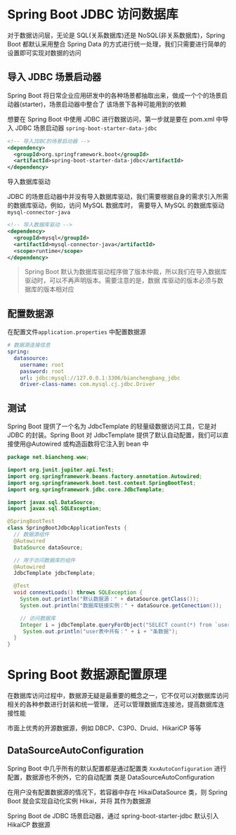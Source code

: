 # Spring Boot JDBC 访问数据库

对于数据访问层，无论是 SQL(关系数据库)还是 NoSQL(非关系数据库)，Spring Boot 都默认采用整合 Spring Data
的方式进行统一处理，我们只需要进行简单的设置即可实现对数据的访问

## 导入 JDBC 场景启动器

Spring Boot 将日常企业应用研发中的各种场景都抽取出来，做成一个个的场景启动器(starter)，场景启动器中整合了
该场景下各种可能用到的依赖

想要在 Spring Boot 中使用 JDBC 进行数据访问，第一步就是要在 pom.xml 中导入 JDBC 场景启动器 `spring-boot-starter-data-jdbc`

```xml
<!-- 导入JDBC的场景启动器 -->
<dependency>
  <groupId>org.springframework.boot</groupId>
  <artifactId>spring-boot-starter-data-jdbc</artifactId>
</dependency>
```

导入数据库驱动

JDBC 的场景启动器中并没有导入数据库驱动，我们需要根据自身的需求引入所需的数据库驱动，例如，访问 MySQL 数据库时，
需要导入 MySQL 的数据库驱动`mysql-connector-java`

```xml
<!-- 导入数据库驱动 -->
<dependency>
  <groupId>mysql</groupId>
  <artifactId>mysql-connector-java</artifactId>
  <scope>runtime</scope>
</dependency>
```

> Spring Boot 默认为数据库驱动程序做了版本仲裁，所以我们在导入数据库驱动时，可以不再声明版本。需要注意的是，数据
> 库驱动的版本必须与数据库的版本相对应

## 配置数据源

在配置文件`application.properties` 中配置数据源

```yml
# 数据源连接信息
spring:
  datasource:
    username: root
    password: root
    url: jdbc:mysql://127.0.0.1:3306/bianchengbang_jdbc
    driver-class-name: com.mysql.cj.jdbc.Driver
```

## 测试

Spring Boot 提供了一个名为 JdbcTemplate 的轻量级数据访问工具，它是对 JDBC 的封装。Spring Boot
对 JdbcTemplate 提供了默认自动配置，我们可以直接使用@Autowired 或构造函数将它注入到 bean 中

```java
package net.biancheng.www;

import org.junit.jupiter.api.Test;
import org.springframework.beans.factory.annotation.Autowired;
import org.springframework.boot.test.context.SpringBootTest;
import org.springframework.jdbc.core.JdbcTemplate;

import javax.sql.DataSource;
import javax.sql.SQLException;

@SpringBootTest
class SpringBootJdbcApplicationTests {
  // 数据源组件
  @Autowired
  DataSource dataSource;

  // 用于访问数据库的组件
  @Autowired
  JdbcTemplate jdbcTemplate;

  @Test
  void connextLoads() throws SQLException {
    System.out.println("默认数据源：" + dataSource.getClass());
    System.out.println("数据库链接实例：" + dataSource.getConection());

    // 访问数据库
    Integer i = jdbcTemplate.queryForObject("SELECT count(*) from `user`", Integer.class);
     System.out.println("user表中共有：" + i + "条数据");
  }
}
```

# Spring Boot 数据源配置原理

在数据库访问过程中，数据源无疑是最重要的概念之一，它不仅可以对数据库访问相关的各种参数进行封装和统一管理，
还可以管理数据库连接池，提高数据库连接性能

市面上优秀的开源数据源，例如 DBCP、C3P0、Druid、HikariCP 等等

## DataSourceAutoConfiguration

Spring Boot 中几乎所有的默认配置都是通过配置类 `XxxAutoConfiguration` 进行配置，数据源也不例外，它的自动配置
类是 DataSourceAutoConfiguration

在用户没有配置数据源的情况下，若容器中存在 HikaiDataSource 类，则 Spring Boot 就会实现自动化实例 Hikai，并将
其作为数据源

Spring Boot de JDBC 场景启动器，通过 spring-boot-starter-jdbc 默认引入 HikaiCP 数据源
